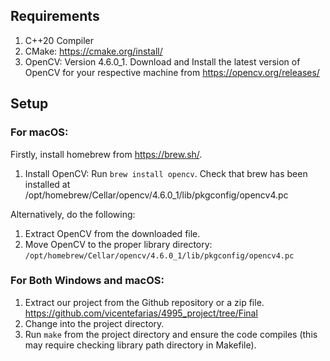 ## Requirements 
1. C++20 Compiler
2. CMake: https://cmake.org/install/
3. OpenCV: Version 4.6.0_1. Download and Install the latest version of OpenCV for your respective machine from https://opencv.org/releases/

## Setup

### For macOS:
Firstly, install homebrew from https://brew.sh/. 

1. Install OpenCV: Run `brew install opencv`. Check that brew has been installed at /opt/homebrew/Cellar/opencv/4.6.0_1/lib/pkgconfig/opencv4.pc

Alternatively, do the following:
1. Extract OpenCV from the downloaded file.
2. Move OpenCV to the proper library directory: `/opt/homebrew/Cellar/opencv/4.6.0_1/lib/pkgconfig/opencv4.pc`

### For Both Windows and macOS:
1. Extract our project from the Github repository or a zip file. https://github.com/vicentefarias/4995_project/tree/Final
2. Change into the project directory.
3. Run `make` from the project directory and ensure the code compiles (this may require checking library path directory in Makefile).
